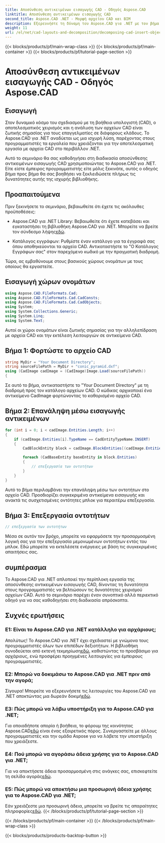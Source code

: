 ```yaml
---
title: Αποσύνθεση αντικειμένων εισαγωγής CAD - Οδηγός Aspose.CAD
linktitle: Αποσύνθεση αντικειμένων εισαγωγής CAD
second_title: Aspose.CAD .NET - Μορφή αρχείου CAD και BIM
description: Εξερευνήστε τη δύναμη του Aspose.CAD για .NET με τον βήμα προς βήμα οδηγό μας για την αποσύνθεση αντικειμένων εισαγωγής CAD.
weight: 11
url: /el/net/cad-layouts-and-decomposition/decomposing-cad-insert-objects/
---
```


{{< blocks/products/pf/main-wrap-class >}}
{{< blocks/products/pf/main-container >}}
{{< blocks/products/pf/tutorial-page-section >}}

# Αποσύνθεση αντικειμένων εισαγωγής CAD - Οδηγός Aspose.CAD

## Εισαγωγή

Στον δυναμικό κόσμο του σχεδιασμού με τη βοήθεια υπολογιστή (CAD), ο αποτελεσματικός χειρισμός και η ανάλυση των αρχείων CAD είναι ζωτικής σημασίας για τους επαγγελματίες σε διάφορους κλάδους. Το Aspose.CAD για .NET αναδύεται ως μια ισχυρή λύση, παρέχοντας στους προγραμματιστές τα εργαλεία που χρειάζονται για την αποτελεσματική εργασία με αρχεία CAD στο περιβάλλον .NET.

Αυτό το σεμινάριο θα σας καθοδηγήσει στη διαδικασία αποσύνθεσης αντικειμένων εισαγωγής CAD χρησιμοποιώντας το Aspose.CAD για .NET. Είτε είστε έμπειρος προγραμματιστής είτε μόλις ξεκινάτε, αυτός ο οδηγός βήμα προς βήμα θα σας βοηθήσει να ξεκλειδώσετε πλήρως τις δυνατότητες αυτής της ισχυρής βιβλιοθήκης.

## Προαπαιτούμενα

Πριν ξεκινήσετε το σεμινάριο, βεβαιωθείτε ότι έχετε τις ακόλουθες προϋποθέσεις:

-  Aspose.CAD για .NET Library: Βεβαιωθείτε ότι έχετε κατεβάσει και εγκαταστήσει τη βιβλιοθήκη Aspose.CAD για .NET. Μπορείτε να βρείτε τον σύνδεσμο λήψης[εδώ](https://releases.aspose.com/cad/net/).

- Κατάλογος εγγράφων: Ρυθμίστε έναν κατάλογο για τα έγγραφά σας όπου αποθηκεύονται τα αρχεία CAD. Αντικαταστήστε το "Ο Κατάλογος Εγγράφων σας" στον παρεχόμενο κωδικό με την πραγματική διαδρομή.

Τώρα, ας εμβαθύνουμε στους βασικούς χώρους ονομάτων με τους οποίους θα εργαστείτε.

## Εισαγωγή χώρων ονομάτων

```csharp
using Aspose.CAD.FileFormats.Cad;
using Aspose.CAD.FileFormats.Cad.CadConsts;
using Aspose.CAD.FileFormats.Cad.CadObjects;
using System;
using System.Collections.Generic;
using System.Linq;
using System.Text;
```

Αυτοί οι χώροι ονομάτων είναι ζωτικής σημασίας για την αλληλεπίδραση με αρχεία CAD και την εκτέλεση λειτουργιών σε αντικείμενα CAD.

## Βήμα 1: Φορτώστε το αρχείο CAD

```csharp
string MyDir = "Your Document Directory";
string sourceFilePath = MyDir + "conic_pyramid.dxf";
using (CadImage cadImage = (CadImage)Image.Load(sourceFilePath))
{
```

Σε αυτό το βήμα, αντικαταστήστε το "Your Document Directory" με τη διαδρομή προς τον κατάλογο αρχείων CAD. Ο κώδικας αρχικοποιεί ένα αντικείμενο CadImage φορτώνοντας το καθορισμένο αρχείο CAD.

## Βήμα 2: Επανάληψη μέσω εισαγωγής αντικειμένων

```csharp
for (int i = 0; i < cadImage.Entities.Length; i++)
{
    if (cadImage.Entities[i].TypeName == CadEntityTypeName.INSERT)
    {
        CadBlockEntity block = cadImage.BlockEntities[(cadImage.Entities[i] as CadInsertObject).Name];

        foreach (CadBaseEntity baseEntity in block.Entities)
        {
            // επεξεργασία των οντοτήτων
        }
    }
}
```

Αυτό το βήμα περιλαμβάνει την επανάληψη μέσω των οντοτήτων στο αρχείο CAD. Προσδιορίζει συγκεκριμένα αντικείμενα εισαγωγής και ανακτά τις συσχετισμένες οντότητες μπλοκ για περαιτέρω επεξεργασία.

## Βήμα 3: Επεξεργασία οντοτήτων

```csharp
// επεξεργασία των οντοτήτων
```

Μέσα σε αυτόν τον βρόχο, μπορείτε να εφαρμόσετε την προσαρμοσμένη λογική σας για την επεξεργασία μεμονωμένων οντοτήτων εντός του μπλοκ. Εδώ μπορείτε να εκτελέσετε ενέργειες με βάση τις συγκεκριμένες απαιτήσεις σας.

## συμπέρασμα

Το Aspose.CAD για .NET απλοποιεί την περίπλοκη εργασία της αποσύνθεσης αντικειμένων εισαγωγής CAD, δίνοντας τη δυνατότητα στους προγραμματιστές να βελτιώσουν τις δυνατότητες χειρισμού αρχείων CAD. Αυτό το σεμινάριο παρέχει έναν συνοπτικό αλλά περιεκτικό οδηγό για να σας καθοδηγήσει στη διαδικασία απρόσκοπτα.

## Συχνές ερωτήσεις

### Ε1: Είναι το Aspose.CAD για .NET κατάλληλο για αρχάριους;

 Απολύτως! Το Aspose.CAD για .NET έχει σχεδιαστεί με γνώμονα τους προγραμματιστές όλων των επιπέδων δεξιοτήτων. Η βιβλιοθήκη συνοδεύεται από εκτενή τεκμηρίωση[εδώ](https://reference.aspose.com/cad/net/), καθιστώντας το προσβάσιμο για αρχάριους, ενώ προσφέρει προηγμένες λειτουργίες για έμπειρους προγραμματιστές.

### Ε2: Μπορώ να δοκιμάσω το Aspose.CAD για .NET πριν από την αγορά;

 Σίγουρα! Μπορείτε να εξερευνήσετε τις λειτουργίες του Aspose.CAD για .NET αποκτώντας μια δωρεάν δοκιμή[εδώ](https://releases.aspose.com/).

### Ε3: Πώς μπορώ να λάβω υποστήριξη για το Aspose.CAD για .NET;

 Για οποιαδήποτε απορία ή βοήθεια, το φόρουμ της κοινότητας Aspose.CAD[εδώ](https://forum.aspose.com/c/cad/19) είναι ένας εξαιρετικός πόρος. Συνεργαστείτε με άλλους προγραμματιστές και την ομάδα Aspose για να λάβετε την υποστήριξη που χρειάζεστε.

### Ε4: Πού μπορώ να αγοράσω άδεια χρήσης για το Aspose.CAD για .NET;

Για να αποκτήσετε άδεια προσαρμοσμένη στις ανάγκες σας, επισκεφτείτε τη σελίδα αγοράς[εδώ](https://purchase.aspose.com/buy).

### Ε5: Πώς μπορώ να αποκτήσω μια προσωρινή άδεια χρήσης για το Aspose.CAD για .NET;

 Εάν χρειάζεστε μια προσωρινή άδεια, μπορείτε να βρείτε τις απαραίτητες πληροφορίες[εδώ](https://purchase.aspose.com/temporary-license/).
{{< /blocks/products/pf/tutorial-page-section >}}

{{< /blocks/products/pf/main-container >}}
{{< /blocks/products/pf/main-wrap-class >}}

{{< blocks/products/products-backtop-button >}}
